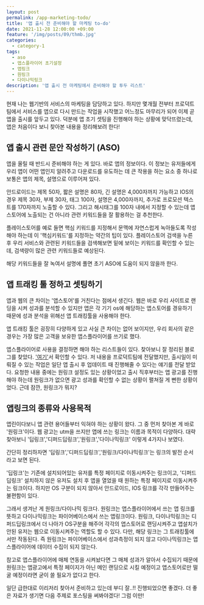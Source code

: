 ```yaml
---
layout: post
permalink: /app-marketing-todo/
title: '앱 출시 전 준비해야 할 마케팅 to-do'
date: 2021-11-28 12:00:00 +09:00
feature: '/img/posts/09/thmb.jpg'
categories:
  - category-1
tags:
  - aso
  - 앱스플라이어 초기설정
  - 앱링크
  - 원링크
  - 다이나믹링크
description: '앱 출시 전 마케팅에서 준비해야 할 투두 리스트'
---
```


현재 나는 웹기반의 서비스의 마케팅을 담당하고 있다. 하지만 몇개월 전부터 프로덕트팀에서 서비스를 앱으로 다시 만드는 작업을 시작했고 어느정도 마무리가 되어 이제 곧 앱을 출시를 앞두고 있다. 덕분에 앱 초기 셋팅을 진행해야 하는 상황에 맞닥뜨렸는데, 앱은 처음이다 보니 찾아본 내용을 정리해보려 한다!


## 앱 출시 관련 문안 작성하기 (ASO)

앱을 올릴 때 반드시 준비해야 하는 게 있다. 바로 앱의 정보이다. 이 정보는 유저들에게 우리 앱이 어떤 앱인지 알려주고 다운로드를 유도하는 데 큰 작용을 하는 요소 중 하나로 보통은 앱의 제목, 설명으로 이루어져 있다.

안드로이드는 제목 50자, 짧은 설명은 80자, 긴 설명은 4,000자까지 가능하고
IOS의 경우 제목 30자, 부제 30자, 태그 100자, 설명은 4,000자까지, 추가로 프로모션 텍스트를 170자까지 노출할 수 있다.
그리고 해시태그를 100자 내에서 지정할 수 있는데 앱스토어에 노출되는 건 아니라 관련 키워드들을 잘 활용하는 걸 추천한다.

플레이스토어를 예로 들면 핵심 키워드를 지정해서 문맥에 자연스럽게 녹아들도록 작성해야 하는데 이 '핵심키워드'를 지정하는 약간의 팁이 있다. 플레이스토어 검색을 누른 후 우리 서비스와 관련된 키워드들을 검색해보면 밑에 보이는 키워드를 확인할 수 있는데, 검색량이 많은 관련 키워드들로 예상된다.

해당 키워드들을 잘 녹여서 설명에 풀면 초기 ASO에 도움이 되지 않을까 한다.

## 앱 트래킹 툴 정하고 셋팅하기

앱과 웹의 큰 차이는 '앱스토어'를 거친다는 점에서 생긴다. 웹은 바로 우리 사이트로 랜딩을 시켜 성과를 분석할 수 있지만 앱은 각 기기 os에 해당하는 앱스토어를 경유하기 때문에 성과 분석을 위해선 앱 트래킹툴을 사용해야 한다.

앱 트래킹 툴은 굉장히 다양하게 있고 사실 큰 차이는 없어 보이지만, 우리 회사의 같은 경우는 가장 많은 고객을 보유한 앱스플라이어를 쓰기로 했다.

앱스플라이어로 사용을 결정하면 해야 하는 리스트들이 있다.
찾아보니 잘 정리된 블로그를 찾았다. ['여기'](https://stibee.com/)서 확인할 수 있다.
저 내용을 프로덕트팀에 전달했지만, 출시일이 미뤄질 수 있는 작업은 일단 앱 출시 후 업데이트 때 진행해줄 수 있다는 얘기를 전달 받았다. 요청한 내용 중에는 원링크 설정도 있는 상황이었고 출시 직후부터는 앱 광고를 진행해야 하는데 원링크가 없으면 광고 성과를 확인할 수 없는 상황이 펼쳐질 게 뻔한 상황이었다. 근데 잠깐, 원링크가 뭐지?


## 앱링크의 종류와 사용목적

앱린이다보니 앱 관련 용어들부터 익혀야 하는 상황이 왔다. 그 중 먼저 찾아본 게 바로 '원링크'이다.
웹 광고는 utm을 쓰지만 앱에 쓰는 링크는 이름과 목적이 다양하다. 대략 찾아보니 '딥링크','디퍼드딥링크','원링크','다이나믹링크' 이렇게 4가지나 보였다.

간단히 정리하자면 '딥링크','디퍼드딥링크','원링크/다이나믹링크'는 링크의 발전 순서라고 보면 된다.

'딥링크'는 기존에 설치되어있는 유저를 특정 페이지로 이동시켜주는 링크이고, '디퍼드딥링크' 설치하지 않은 유저도 설치 후 앱을 열었을 때 원하는 특정 페이지로 이동시켜주는 링크이다. 하지만 OS 구분이 되지 않아서 안드로이드, IOS 링크를 각각 만들어주는 불편함이 있다.

그래서 생겨난 게 원링크/다이나믹 링크다. 원링크는 앱스플라이어에서 쓰는 앱 링크를 뜻하고 다이나믹링크는 파이어베이스에서 쓰는 앱링크이다. 원링크, 다이나믹링크는 디퍼드딥링크에서 더 나아가 OS구분을 해주어 각각의 앱스토어로 랜딩시켜주고 앱설치가 안된 유저는 웹으로 이동시켜주는 역할도 할 수 있다. 다만, 해당 링크는 그 트래킹툴에서만 작동된다. 즉 원링크는 파이어베이스에서 성과측정이 되지 않고 다이나믹링크는 앱스플라이어에 데이터 수집이 되지 않는다.

참고로 앱스플라이어에 매체 연동을 시켜놨다면 그 매체 성과가 알아서 수집되기 때문에 원링크는 앱광고에서 특정 페이지가 아닌 메인 랜딩으로 시킬 예정이고 앱스토어로만 떨굴 예정이라면 굳이 쓸 필요가 없다고 한다.



일단 급한대로 이리저리 찾아서 준비하고 있는데 부디 잘..!! 진행되었으면 좋겠다.
더 좋은 자료가 생기면 다음 주제로 포스팅을 써봐야겠다! 그럼 이만!

